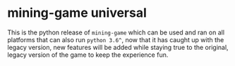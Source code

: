 # mining-game universal
This is the python release of `mining-game` which can be
used and ran on all platforms that can also run `python 3.6^`,
now that it has caught up with the legacy version, new
features will be added while staying true to the original,
legacy version of the game to keep the experience fun.
